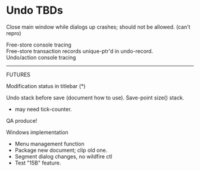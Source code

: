 # Undo TBDs

Close main window while dialogs up crashes; should not be allowed.
(can't repro)

Free-store console tracing  
Free-store transaction records unique-ptr'd in undo-record.  
Undo/action console tracing

________
FUTURES

Modification status in titlebar (*)    

Undo stack before save (document how to use).  Save-point size() stack.
- may need tick-counter.  

QA produce!

Windows implementation  
- Menu management function 
- Package new document; clip old one.
- Segment dialog changes, no wildfire ctl
- Test "15B" feature.

